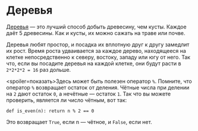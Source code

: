 # Деревья
[Деревья](objects/tree) — это лучший способ добыть древесину, чем кусты. Каждое даёт 5 древесины. Как и кусты, их можно сажать на траве или почве.

Деревья любят простор, и посадка их вплотную друг к другу замедлит их рост. Время роста удваивается за каждое дерево, находящееся на клетке непосредственно к северу, востоку, западу или югу от него. Так что, если вы посадите деревья на каждой клетке, они будут расти в `2*2*2*2 = 16` раз дольше.

<spoiler=показать>Здесь может быть полезен оператор `%`. Помните, что оператор `%` возвращает остаток от деления. Чётные числа при делении на `2` дают остаток `0`, а нечётные — остаток `1`.
Так что вы можете проверить, является ли число чётным, вот так:

`def is_even(n):
	return n % 2 == 0`

Это возвращает `True`, если n — чётное, и `False`, если нет.
</spoiler>